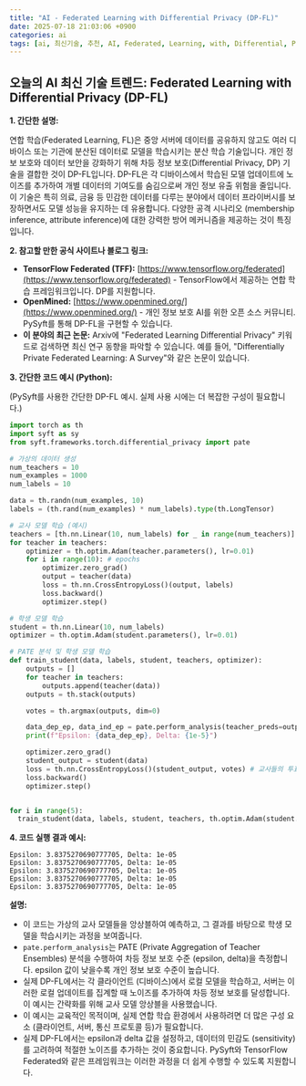 ```yaml
---
title: "AI - Federated Learning with Differential Privacy (DP-FL)"
date: 2025-07-18 21:03:06 +0900
categories: ai
tags: [ai, 최신기술, 추천, AI, Federated, Learning, with, Differential, Privacy, "DP", "FL"]
---
```


## 오늘의 AI 최신 기술 트렌드: **Federated Learning with Differential Privacy (DP-FL)**

**1. 간단한 설명:**

연합 학습(Federated Learning, FL)은 중앙 서버에 데이터를 공유하지 않고도 여러 디바이스 또는 기관에 분산된 데이터로 모델을 학습시키는 분산 학습 기술입니다. 개인 정보 보호와 데이터 보안을 강화하기 위해 차등 정보 보호(Differential Privacy, DP) 기술을 결합한 것이 DP-FL입니다. DP-FL은 각 디바이스에서 학습된 모델 업데이트에 노이즈를 추가하여 개별 데이터의 기여도를 숨김으로써 개인 정보 유출 위험을 줄입니다. 이 기술은 특히 의료, 금융 등 민감한 데이터를 다루는 분야에서 데이터 프라이버시를 보장하면서도 모델 성능을 유지하는 데 유용합니다. 다양한 공격 시나리오 (membership inference, attribute inference)에 대한 강력한 방어 메커니즘을 제공하는 것이 특징입니다.

**2. 참고할 만한 공식 사이트나 블로그 링크:**

*   **TensorFlow Federated (TFF):** [https://www.tensorflow.org/federated](https://www.tensorflow.org/federated) - TensorFlow에서 제공하는 연합 학습 프레임워크입니다. DP를 지원합니다.
*   **OpenMined:** [https://www.openmined.org/](https://www.openmined.org/) - 개인 정보 보호 AI를 위한 오픈 소스 커뮤니티. PySyft를 통해 DP-FL을 구현할 수 있습니다.
*   **이 분야의 최근 논문:** Arxiv에 "Federated Learning Differential Privacy" 키워드로 검색하면 최신 연구 동향을 파악할 수 있습니다. 예를 들어,  "Differentially Private Federated Learning: A Survey"와 같은 논문이 있습니다.

**3. 간단한 코드 예시 (Python):**

(PySyft를 사용한 간단한 DP-FL 예시. 실제 사용 시에는 더 복잡한 구성이 필요합니다.)

```python
import torch as th
import syft as sy
from syft.frameworks.torch.differential_privacy import pate

# 가상의 데이터 생성
num_teachers = 10
num_examples = 1000
num_labels = 10

data = th.randn(num_examples, 10)
labels = (th.rand(num_examples) * num_labels).type(th.LongTensor)

# 교사 모델 학습 (예시)
teachers = [th.nn.Linear(10, num_labels) for _ in range(num_teachers)]
for teacher in teachers:
    optimizer = th.optim.Adam(teacher.parameters(), lr=0.01)
    for i in range(10): # epochs
        optimizer.zero_grad()
        output = teacher(data)
        loss = th.nn.CrossEntropyLoss()(output, labels)
        loss.backward()
        optimizer.step()

# 학생 모델 학습
student = th.nn.Linear(10, num_labels)
optimizer = th.optim.Adam(student.parameters(), lr=0.01)

# PATE 분석 및 학생 모델 학습
def train_student(data, labels, student, teachers, optimizer):
    outputs = []
    for teacher in teachers:
        outputs.append(teacher(data))
    outputs = th.stack(outputs)

    votes = th.argmax(outputs, dim=0)

    data_dep_ep, data_ind_ep = pate.perform_analysis(teacher_preds=outputs, indices=labels, noise_eps=1.0, delta=1e-5)
    print(f"Epsilon: {data_dep_ep}, Delta: {1e-5}")

    optimizer.zero_grad()
    student_output = student(data)
    loss = th.nn.CrossEntropyLoss()(student_output, votes) # 교사들의 투표 결과를 목표로 학습
    loss.backward()
    optimizer.step()


for i in range(5):
  train_student(data, labels, student, teachers, th.optim.Adam(student.parameters(), lr=0.01))
```

**4. 코드 실행 결과 예시:**

```
Epsilon: 3.8375270690777705, Delta: 1e-05
Epsilon: 3.8375270690777705, Delta: 1e-05
Epsilon: 3.8375270690777705, Delta: 1e-05
Epsilon: 3.8375270690777705, Delta: 1e-05
Epsilon: 3.8375270690777705, Delta: 1e-05
```

**설명:**

*   이 코드는 가상의 교사 모델들을 앙상블하여 예측하고, 그 결과를 바탕으로 학생 모델을 학습시키는 과정을 보여줍니다.
*   `pate.perform_analysis`는 PATE (Private Aggregation of Teacher Ensembles) 분석을 수행하여 차등 정보 보호 수준 (epsilon, delta)을 측정합니다.  epsilon 값이 낮을수록 개인 정보 보호 수준이 높습니다.
*   실제 DP-FL에서는 각 클라이언트 (디바이스)에서 로컬 모델을 학습하고, 서버는 이러한 로컬 업데이트를 집계할 때 노이즈를 추가하여 차등 정보 보호를 달성합니다.  이 예시는 간략화를 위해 교사 모델 앙상블을 사용했습니다.
*   이 예시는 교육적인 목적이며, 실제 연합 학습 환경에서 사용하려면 더 많은 구성 요소 (클라이언트, 서버, 통신 프로토콜 등)가 필요합니다.
*   실제 DP-FL에서는 epsilon과 delta 값을 설정하고, 데이터의 민감도 (sensitivity)를 고려하여 적절한 노이즈를 추가하는 것이 중요합니다.  PySyft와 TensorFlow Federated와 같은 프레임워크는 이러한 과정을 더 쉽게 수행할 수 있도록 지원합니다.

